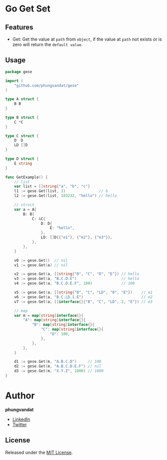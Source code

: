# Go Get Set

## Features

- Get: Get the value at `path` from `object`, if the value at `path` not exists or is zero will return the `default value`.

## Usage

```go
package gese

import (
	"github.com/phungvandat/gese"
)

type A struct {
	B B
}

type B struct {
	C *C
}

type C struct {
	D  D
	LD []D
}

type D struct {
	E string
}

func GetExample() {
	// list
	var list = []string{"a", "b", "c"}
	l1 := gese.Get(list, 1)               // b
	l2 := gese.Get(list, 103232, "hello") // hello

	// struct
	var a = A{
		B: B{
			C: &C{
				D: D{
					E: "hello",
				},
				LD: []D{{"e1"}, {"e2"}, {"e3"}},
			},
		},
	}

	v0 := gese.Get()  // nil
	v1 := gese.Get(a) // nil

	v2 := gese.Get(a, []string{"B", "C", "D", "E"}) // hello
	v3 := gese.Get(a, "B.C.D.E")                    // hello
	v4 := gese.Get(a, "B.C.D.E.F", 100)             // 100

	v5 := gese.Get(a, []string{"B", "C", "LD", "0", "E"})    // e1
	v6 := gese.Get(a, "B.C.LD.1.E")                          // e2
	v7 := gese.Get(a, []interface{}{"B", "C", "LD", 2, "E"}) // e3

	// map
	var m = map[string]interface{}{
		"A": map[string]interface{}{
			"B": map[string]interface{}{
				"C": map[string]interface{}{
					"D": 100,
				},
			},
		},
	}

	d1 := gese.Get(m, "A.B.C.D")     // 100
	d2 := gese.Get(m, "A.B.C.D.E.F") // nil
	d3 := gese.Get(m, "X.Y.Z", 1000) // 1000
}
```

# Author

**phungvandat**

- [LinkedIn](https://www.linkedin.com/in/phungvandat)
- [Twitter](https://twitter.com/phungvandat97)

## License

Released under the [MIT License](https://github.com/phungvandat/gese/blob/master/LICENSE).
